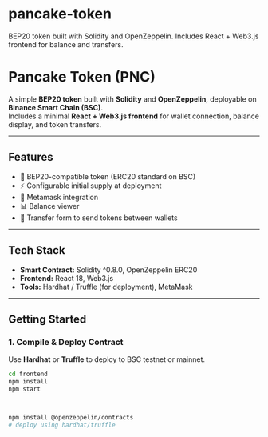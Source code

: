 # pancake-token
BEP20 token built with Solidity and OpenZeppelin. Includes React + Web3.js frontend for balance and transfers.

#  Pancake Token (PNC)

A simple **BEP20 token** built with **Solidity** and **OpenZeppelin**, deployable on **Binance Smart Chain (BSC)**.  
Includes a minimal **React + Web3.js frontend** for wallet connection, balance display, and token transfers.  

---

##  Features
- 🔐 BEP20-compatible token (ERC20 standard on BSC)  
- ⚡ Configurable initial supply at deployment  
- 🦊 Metamask integration  
- 📊 Balance viewer  
- 💸 Transfer form to send tokens between wallets  

---

##  Tech Stack
- **Smart Contract:** Solidity ^0.8.0, OpenZeppelin ERC20  
- **Frontend:** React 18, Web3.js  
- **Tools:** Hardhat / Truffle (for deployment), MetaMask  

---

##  Getting Started

### 1. Compile & Deploy Contract
Use **Hardhat** or **Truffle** to deploy to BSC testnet or mainnet.
```bash
cd frontend
npm install
npm start



npm install @openzeppelin/contracts
# deploy using hardhat/truffle
